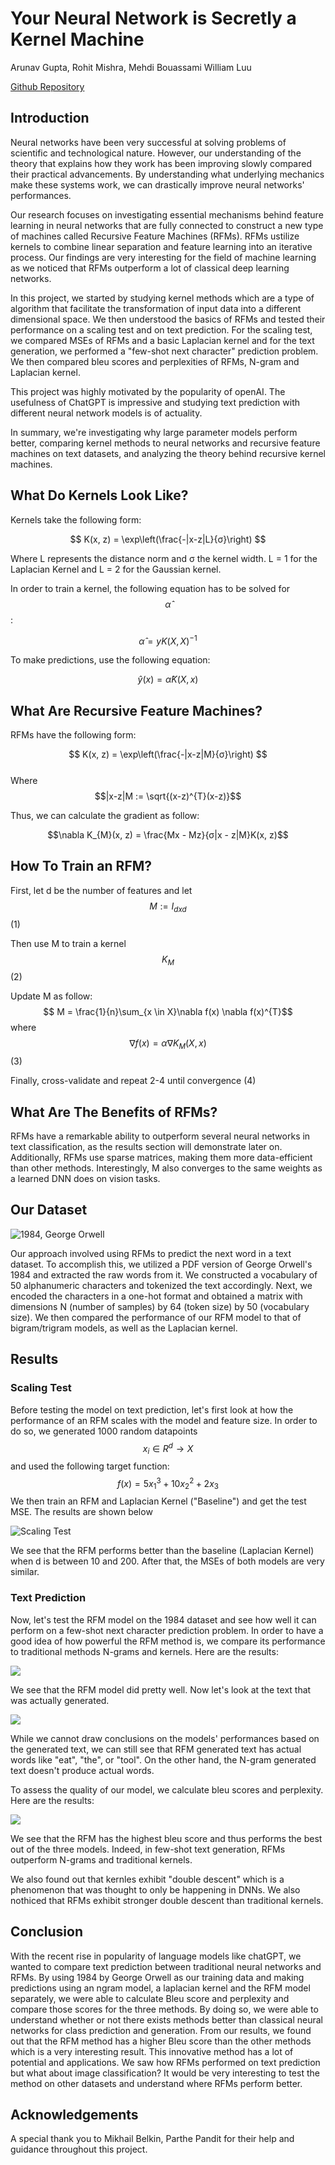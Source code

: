 <h1 class = "page-heading">Your Neural Network is Secretly a Kernel Machine</h1>

Arunav Gupta, Rohit Mishra, Mehdi Bouassami William Luu

[Github Repository](https://github.com/agupta01/ml-theory-capstone)

## Introduction

Neural networks have been very successful at solving problems of scientific and technological nature. However, our understanding of the theory that explains how they work has been improving slowly compared their practical advancements. 
By understanding what underlying mechanics make these systems work, we can drastically improve neural networks' performances. 

Our research focuses on investigating essential mechanisms behind feature learning in neural networks that are fully connected to construct a new type of machines called Recursive Feature Machines (RFMs). RFMs ustilize kernels to combine linear separation and feature learning into an iterative process. Our findings are very interesting for the field of machine learning as we noticed that RFMs outperform a lot of classical deep learning networks.

In this project, we started by studying kernel methods which are a type of algorithm that facilitate the transformation of input data into a different dimensional space.
We then understood the basics of RFMs and tested their performance on a scaling test and on text prediction. For the scaling test, we compared MSEs of RFMs and a basic Laplacian kernel and for the text generation, we performed a "few-shot next character" prediction problem. We then compared bleu scores and perplexities of RFMs, N-gram and Laplacian kernel.

This project was highly motivated by the popularity of openAI. The usefulness of ChatGPT is impressive and studying text prediction with different neural network models is of actuality.

In summary, we're investigating why large parameter models perform better, comparing kernel methods to neural networks and recursive feature machines on text datasets, and analyzing the theory behind recursive kernel machines.

## What Do Kernels Look Like?

Kernels take the following form: 

$$
K(x, z) = \exp\left(\frac{-|x-z|L}{σ}\right)
$$


Where L represents the distance norm and σ the kernel width.
L = 1 for the Laplacian Kernel and L = 2 for the Gaussian kernel.

In order to train a kernel, the following equation has to be solved for $$\hat{\alpha}$$:

$$\hat{\alpha} = yK(X, X)^{-1}$$

To make predictions, use the following equation:

$$\hat{y}(x) = \hat{\alpha}K(X, x)$$

## What Are Recursive Feature Machines?

RFMs have the following form:

$$
K(x, z) = \exp\left(\frac{-|x-z|M}{σ}\right)
$$       
Where $$|x-z|M := \sqrt{(x-z)^{T}(x-z)}$$

Thus, we can calculate the gradient as follow: 

 $$\nabla K_{M}(x, z) = \frac{Mx - Mz}{σ|x - z|M}K(x, z)$$

## How To Train an RFM?

First, let d be the number of features and let $$M := I_{dxd}$$ (1)

Then use M to train a kernel $$K_{M}$$ (2)

Update M as follow: $$ M = \frac{1}{n}\sum_{x \in X}\nabla f(x) \nabla f(x)^{T}$$ where $$ \nabla f(x) = \alpha \nabla K_{M}(X, x) $$ (3)

Finally, cross-validate and repeat 2-4 until convergence (4)

## What Are The Benefits of RFMs?

RFMs have a remarkable ability to outperform several neural networks in text classification, as the results section will demonstrate later on. Additionally, RFMs use sparse matrices, making them more data-efficient than other methods. Interestingly, M also converges to the same weights as a learned DNN does on vision tasks.

## Our Dataset

![1984, George Orwell](/assets/images/1984_cover.jpg)

Our approach involved using RFMs to predict the next word in a text dataset. To accomplish this, we utilized a PDF version of George Orwell's 1984 and extracted the raw words from it. We constructed a vocabulary of 50 alphanumeric characters and tokenized the text accordingly. Next, we encoded the characters in a one-hot format and obtained a matrix with dimensions N (number of samples) by 64 (token size) by 50 (vocabulary size). We then compared the performance of our RFM model to that of bigram/trigram models, as well as the Laplacian kernel.

## Results 

### Scaling Test

Before testing the model on text prediction, let's first look at how the performance of an RFM scales with the model and feature size. 
In order to do so, we generated 1000 random datapoints $$x_{i} \in R^{d} \rightarrow X $$ and used the following target function:
$$f(x) = 5x_1^3 + 10x_2^2 + 2x_3$$
We then train an RFM and Laplacian Kernel ("Baseline") and get the test MSE. The results are shown below

![Scaling Test](/assets/images/scaling_plot_test_with_baseline.png)

We see that the RFM performs better than the baseline (Laplacian Kernel) when d is between 10 and 200. After that, the MSEs of both models are very similar.

### Text Prediction

Now, let's test the RFM model on the 1984 dataset and see how well it can perform on a few-shot next character prediction problem. In order to have a good idea of how powerful the RFM method is, we compare its performance to traditional methods N-grams and kernels. Here are the results:

![](/assets/images/output.png)

We see that the RFM model did pretty well. Now let's look at the text that was actually generated.

![](/assets/images/text.png)

While we cannot draw conclusions on the models' performances based on the generated text, we can still see that RFM generated text has actual words like "eat", "the", or "tool". On the other hand, the N-gram generated text doesn't produce actual words.

To assess the quality of our model, we calculate bleu scores and perplexity.
Here are the results:

![](/assets/images/results.png)

We see that the RFM has the highest bleu score and thus performs the best out of the three models. Indeed, in few-shot text generation, RFMs outperform N-grams and traditional kernels.

We also found out that kernles exhibit "double descent" which is a phenomenon that was thought to only be happening in DNNs.
We also nothiced that RFMs exhibit stronger double descent than traditional kernels.

## Conclusion

With the recent rise in popularity of language models like chatGPT, we wanted to compare text prediction between traditional neural networks and RFMs. By using 1984 by George Orwell as our training data and making predictions using an ngram model, a laplacian kernel and the RFM model separately, we were able to calculate Bleu score and perplexity and compare those scores for the three methods. By doing so, we were able to understand whether or not there exists methods better than classical neural networks for class prediction and generation. From our results, we found out that the RFM method has a higher Bleu score than the other methods which is a very interesting result. This innovative method has a lot of potential and applications. We saw how RFMs performed on text prediction but what about image classification? It would be very interesting to test the method on other datasets and understand where RFMs perform better. 

## Acknowledgements

A special thank you to Mikhail Belkin, Parthe Pandit for their help and guidance throughout this project.

















